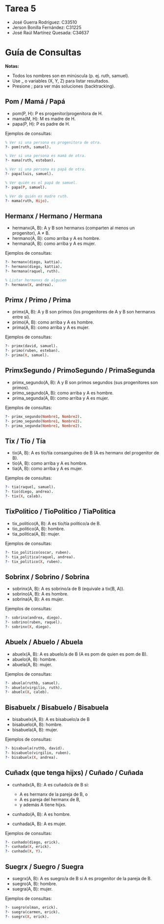 # Tarea 5

- José Guerra Rodríguez: C33510
- Jerson Bonilla Fernández: C31225
- José Raúl Martínez Quesada: C34637

# Guía de Consultas

**Notas:**
* Todos los nombres son en minúscula (p. ej. ruth, samuel).
* Use _ o variables (X, Y, Z) para listar resultados.
* Presione ; para ver más soluciones (backtracking).

## Pom / Mamá / Papá
* pom(P, H): P es progenitor/progenitora de H.
* mama(M, H): M es madre de H.
* papa(P, H): P es padre de H.

Ejemplos de consultas:
```prolog
% Ver si una persona es progenitora de otra.
?- pom(ruth, samuel).

% Ver si una persona es mamá de otra.
?- mama(ruth, esteban).

% Ver si una persona es papá de otra.
?- papa(luis, samuel).

% Ver quién es el papá de samuel.
?- papa(P, samuel).

% Ver de quién es madre ruth.
?- mama(ruth, Hijo).

```

## Hermanx / Hermano / Hermana
* hermanx(A, B): A y B son hermanxs (comparten al menos un progenitor), A ≠ B.
* hermano(A, B): como arriba y A es hombre.
* hermana(A, B): como arriba y A es mujer.

Ejemplos de consultas:
```prolog
?- hermanx(diego, kattia).
?- hermano(diego, kattia).
?- hermana(raquel, ruth).

% Listar hermanxs de alguien
?- hermanx(X, andrea).

```

## Primx / Primo / Prima
* primx(A, B): A y B son primos (los progenitores de A y B son hermanxs entre sí).
* primo(A, B): como arriba y A es hombre.
* prima(A, B): como arriba y A es mujer.

Ejemplos de consultas:
```prolog
?- primx(david, samuel).
?- primo(ruben, esteban).
?- prima(X, samuel).

```

## PrimxSegundo / PrimoSegundo / PrimaSegunda
* primx_segundo(A, B): A y B son primos segundos (sus progenitores son primos).
* primo_segundo(A, B): como arriba y A es hombre.
* prima_segunda(A, B): como arriba y A es mujer.

Ejemplos de consultas:
```prolog
?- primx_segundo(Nombre1, Nombre2).
?- primo_segundo(Nombre1, Nombre2).
?- prima_segunda(Nombre1, Nombre2).

```

## Tix / Tío / Tía
* tix(A, B): A es tío/tía consanguíneo de B (A es hermanx del progenitor de B).
* tio(A, B): como arriba y A es hombre.
* tia(A, B): como arriba y A es mujer.

Ejemplos de consultas:
```prolog
?- tia(raquel, samuel).
?- tio(diego, andrea).
?- tix(X, caleb).

```

## TixPolitico / TioPolitico / TiaPolitica
* tix_politico(A, B): A es tío/tía político/a de B.
* tio_politico(A, B): hombre.
* tia_politica(A, B): mujer.

Ejemplos de consultas:
```prolog
?- tio_politico(oscar, ruben).
?- tia_politica(raquel, andrea).
?- tix_politico(X, ruben).

```

## Sobrinx / Sobrino / Sobrina
* sobrinx(A, B): A es sobrino/a de B (equivale a tix(B, A)).
* sobrino(A, B): A es hombre.
* sobrina(A, B): A es mujer.

Ejemplos de consultas:
```prolog
?- sobrina(andrea, diego).
?- sobrino(ruben, raquel).
?- sobrinx(X, diego).

```

## Abuelx / Abuelo / Abuela
* abuelx(A, B): A es abuelo/a de B (A es pom de quien es pom de B).
* abuelo(A, B): hombre.
* abuela(A, B): mujer.

Ejemplos de consultas:
```prolog
?- abuela(ruthb, samuel).
?- abuelo(virgilio, ruth).
?- abuelx(X, caleb).

```

## Bisabuelx / Bisabuelo / Bisabuela
* bisabuelx(A, B): A es bisabuelo/a de B 
* bisabuelo(A, B): hombre.
* bisabuela(A, B): mujer.

Ejemplos de consultas:
```prolog
?- bisabuela(ruthb, david).
?- bisabuelo(virgilio, ruben).
?- bisabuelx(X, andrea).

```

## Cuñadx (que tenga hijxs) / Cuñado / Cuñada
* cunhadx(A, B): A es cuñado/a de B si:
    * A es hermanx de la pareja de B, o
    * A es pareja del hermanx de B,
    * y además A tiene hijxs.

* cunhado(A, B): A es hombre.
* cunhada(A, B): A es mujer.

Ejemplos de consultas:
```prolog
?- cunhado(diego, erick).
?- cunhada(X, erick).
?- cunhadx(X, Y).

```

## Suegrx / Suegro / Suegra
* suegrx(A, B): A es suegro/a de B si A es progenitor de la pareja de B.
* suegro(A, B): hombre.
* suegra(A, B): mujer.

Ejemplos de consultas:
```prolog
?- suegro(olman, erick).
?- suegra(carmen, erick).
?- suegrx(X, erick).

```